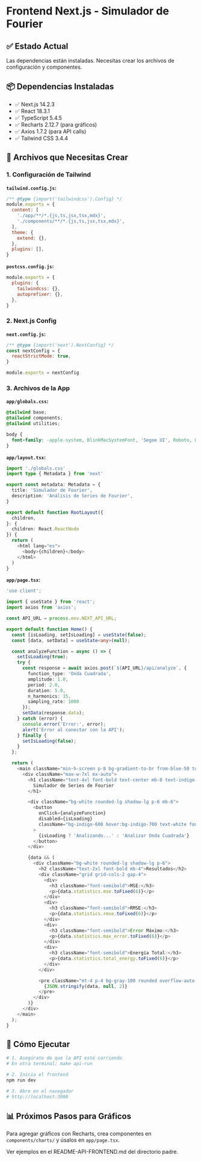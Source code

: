 # Frontend Next.js - Simulador de Fourier

## ✅ Estado Actual

Las dependencias están instaladas. Necesitas crear los archivos de configuración y componentes.

## 📦 Dependencias Instaladas

- ✅ Next.js 14.2.3
- ✅ React 18.3.1
- ✅ TypeScript 5.4.5
- ✅ Recharts 2.12.7 (para gráficos)
- ✅ Axios 1.7.2 (para API calls)
- ✅ Tailwind CSS 3.4.4

## 🔧 Archivos que Necesitas Crear

### 1. Configuración de Tailwind

**`tailwind.config.js`:**
```javascript
/** @type {import('tailwindcss').Config} */
module.exports = {
  content: [
    './app/**/*.{js,ts,jsx,tsx,mdx}',
    './components/**/*.{js,ts,jsx,tsx,mdx}',
  ],
  theme: {
    extend: {},
  },
  plugins: [],
}
```

**`postcss.config.js`:**
```javascript
module.exports = {
  plugins: {
    tailwindcss: {},
    autoprefixer: {},
  },
}
```

### 2. Next.js Config

**`next.config.js`:**
```javascript
/** @type {import('next').NextConfig} */
const nextConfig = {
  reactStrictMode: true,
}

module.exports = nextConfig
```

### 3. Archivos de la App

**`app/globals.css`:**
```css
@tailwind base;
@tailwind components;
@tailwind utilities;

body {
  font-family: -apple-system, BlinkMacSystemFont, 'Segoe UI', Roboto, Oxygen, Ubuntu, Cantarell, sans-serif;
}
```

**`app/layout.tsx`:**
```typescript
import './globals.css'
import type { Metadata } from 'next'

export const metadata: Metadata = {
  title: 'Simulador de Fourier',
  description: 'Análisis de Series de Fourier',
}

export default function RootLayout({
  children,
}: {
  children: React.ReactNode
}) {
  return (
    <html lang="es">
      <body>{children}</body>
    </html>
  )
}
```

**`app/page.tsx`:**
```typescript
'use client';

import { useState } from 'react';
import axios from 'axios';

const API_URL = process.env.NEXT_API_URL;

export default function Home() {
  const [isLoading, setIsLoading] = useState(false);
  const [data, setData] = useState<any>(null);

  const analyzeFunction = async () => {
    setIsLoading(true);
    try {
      const response = await axios.post(`${API_URL}/api/analyze`, {
        function_type: 'Onda Cuadrada',
        amplitude: 1.0,
        period: 2.0,
        duration: 5.0,
        n_harmonics: 15,
        sampling_rate: 1000
      });
      setData(response.data);
    } catch (error) {
      console.error('Error:', error);
      alert('Error al conectar con la API');
    } finally {
      setIsLoading(false);
    }
  };

  return (
    <main className="min-h-screen p-8 bg-gradient-to-br from-blue-50 to-indigo-100">
      <div className="max-w-7xl mx-auto">
        <h1 className="text-4xl font-bold text-center mb-8 text-indigo-900">
          Simulador de Series de Fourier
        </h1>

        <div className="bg-white rounded-lg shadow-lg p-6 mb-6">
          <button
            onClick={analyzeFunction}
            disabled={isLoading}
            className="bg-indigo-600 hover:bg-indigo-700 text-white font-bold py-3 px-6 rounded-lg disabled:opacity-50"
          >
            {isLoading ? 'Analizando...' : 'Analizar Onda Cuadrada'}
          </button>
        </div>

        {data && (
          <div className="bg-white rounded-lg shadow-lg p-6">
            <h2 className="text-2xl font-bold mb-4">Resultados</h2>
            <div className="grid grid-cols-2 gap-4">
              <div>
                <h3 className="font-semibold">MSE:</h3>
                <p>{data.statistics.mse.toFixed(6)}</p>
              </div>
              <div>
                <h3 className="font-semibold">RMSE:</h3>
                <p>{data.statistics.rmse.toFixed(6)}</p>
              </div>
              <div>
                <h3 className="font-semibold">Error Máximo:</h3>
                <p>{data.statistics.max_error.toFixed(6)}</p>
              </div>
              <div>
                <h3 className="font-semibold">Energía Total:</h3>
                <p>{data.statistics.total_energy.toFixed(6)}</p>
              </div>
            </div>

            <pre className="mt-4 p-4 bg-gray-100 rounded overflow-auto max-h-96">
              {JSON.stringify(data, null, 2)}
            </pre>
          </div>
        )}
      </div>
    </main>
  );
}
```

## 🚀 Cómo Ejecutar

```bash
# 1. Asegúrate de que la API esté corriendo
# En otra terminal: make api-run

# 2. Inicia el frontend
npm run dev

# 3. Abre en el navegador
# http://localhost:3000
```

## 📊 Próximos Pasos para Gráficos

Para agregar gráficos con Recharts, crea componentes en `components/charts/` y úsalos en `app/page.tsx`.

Ver ejemplos en el README-API-FRONTEND.md del directorio padre.
